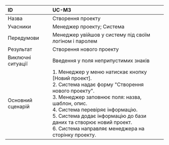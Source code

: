 | ID  | UC-M3  |
|:---|:---|
|Назва   | Створення проекту |
|Учасники   | Менеджер проекту; Система |
|Передумови  | Менеджер увійшов у систему під своїм логіном і паролем |
|Результат| Створення нового проекту |
|Виключні ситуації|Введення у поля неприпустимих знаків|
|Основний сценарій|1. Менеджер у меню натискає кнопку [Новий проект].<br>2. Система надає форму "Створення нового проекту".<br>3. Менеджер заповнює поля: назва, шаблон, опис.<br>4. Система перевіряє інформацію.<br>5. Система додає інформацію до бази даних та створює новий проект.<br>6. Система направляє менеджера на сторінку проекту.
